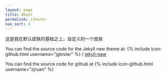 ```yaml
---
layout: page
title: About
permalink: /share/
nav_sort: 4
---
```


这是我在默认皮肤的基础之上，自定义的一个皮肤

You can find the source code for the Jekyll new theme at:
{% include icon-github.html username="jglovier" %} /
[jekyll-new](https://github.com/jglovier/jekyll-new)

You can find the source code for github at
{% include icon-github.html username="zjruan" %}
